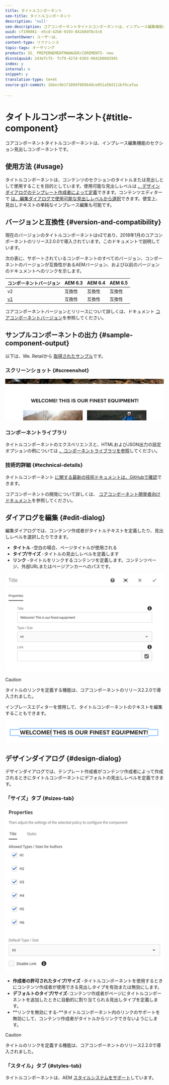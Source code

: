 ```yaml
---
title: タイトルコンポーネント
seo-title: タイトルコンポーネント
description: 'null'
seo-description: コアコンポーネントタイトルコンポーネントは、インプレース編集機能のセクション見出しコンポーネントです。
uuid: cf190861- e5cd-42b8-9193-842b8df8c5c6
contentOwner: ユーザーは、
content-type: リファレンス
topic-tags: オーサリング
products: SG_ PREPERNEMENTMANAGER/COREMENTS- new
discoiquuid: 243efc75- fcf9-427d-9303-9642b0602991
index: y
internal: n
snippet: y
translation-type: tm+mt
source-git-commit: 1bbec9b1f109df88964dce051a58d111bf6cafaa

---
```



# タイトルコンポーネント{#title-component}

コアコンポーネントタイトルコンポーネントは、インプレース編集機能のセクション見出しコンポーネントです。

## 使用方法 {#usage}

タイトルコンポーネントは、コンテンツのセクションのタイトルまたは見出しとして使用することを目的としています。使用可能な見出しレベルは [、デザインダイアログのテンプレート作成者によって定義](#design-dialog)できます。コンテンツエディターで [は、編集ダイアログで使用可能な見出しレベルから選択](#edit-dialog)できます。便宜上、見出しテキストの単純なインプレース編集も可能です。

## バージョンと互換性 {#version-and-compatibility}

現在のバージョンのタイトルコンポーネントはv2であり、2018年1月のコアコンポーネントのリリース2.0.0で導入されています。このドキュメントで説明しています。

次の表に、サポートされているコンポーネントのすべてのバージョン、コンポーネントのバージョンが互換性があるAEMバージョン、および以前のバージョンのドキュメントへのリンクを示します。

| コンポーネントバージョン | AEM 6.3 | AEM 6.4 | AEM 6.5 |
|---|---|---|---|
| v2 | 互換性 | 互換性 | 互換性 |
| [v1](title-v1.md) | 互換性 | 互換性 | 互換性 |

コアコンポーネントバージョンとリリースについて詳しくは、ドキュメント [コアコンポーネントバージョン](versions.md)を参照してください。

## サンプルコンポーネントの出力 {#sample-component-output}

以下は、We. Retailから [取得されたサンプル](https://helpx.adobe.com/experience-manager/6-5/sites/developing/using/we-retail.html)です。

### スクリーンショット {#screenshot}

![](assets/chlimage_1-36.png)

### コンポーネントライブラリ

タイトルコンポーネントのエクスペリエンスと、HTMLおよびJSON出力の設定オプションの例については [、コンポーネントライブラリを参照](http://opensource.adobe.com/aem-core-wcm-components/library/title.html)してください。

### 技術的詳細 {#technical-details}

タイトルコンポーネント [に関する最新の技術ドキュメントは、GitHubで確認](https://github.com/adobe/aem-core-wcm-components/blob/master/content/src/content/jcr_root/apps/core/wcm/components/title/v2/title)できます。

コアコンポーネントの開発について詳しくは、 [コアコンポーネント開発者向けドキュメント](developing.md)を参照してください。

## ダイアログを編集 {#edit-dialog}

編集ダイアログでは、コンテンツ作成者がタイトルテキストを定義したり、見出しレベルを選択したりできます。

* **タイトル** -空白の場合、ページタイトルが使用される
* **タイプ/サイズ** -タイトルの見出しレベルを定義します
* **リンク** -タイトルをリンクするコンテンツを定義します。コンテンツページ、外部URLまたはページアンカーへのパスです。

![](assets/screenshot_2018-10-19at110055.png)

>[!CAUTION]
>
>タイトルのリンクを定義する機能は、コアコンポーネントのリリース2.2.0で導入されました。

インプレースエディターを使用して、タイトルコンポーネントのテキストを編集することもできます。

![](assets/chlimage_1-37.png)

## デザインダイアログ {#design-dialog}

デザインダイアログでは、テンプレート作成者がコンテンツ作成者によって作成されるときにタイトルコンポーネントにデフォルトの見出しレベルを定義できます。

### 「サイズ」タブ {#sizes-tab}

![](assets/screenshot_2018-10-19at110120.png)

* **作成者の許可されたタイプ/サイズ** -タイトルコンポーネントを使用するときにコンテンツ作成者が使用できる見出しタイプを有効または無効にします。
* **デフォルトのタイプ/サイズ**-コンテンツ作成者がページにタイトルコンポーネントを追加したときに自動的に割り当てられる見出しタイプを定義します。
* **リンクを無効にする-**タイトルコンポーネント内のリンクのサポートを無効にして、コンテンツ作成者がタイトルからリンクできないようにします。

>[!CAUTION]
>
>タイトルのリンクを定義する機能は、コアコンポーネントのリリース2.2.0で導入されました。

### 「スタイル」タブ {#styles-tab}

タイトルコンポーネントは、AEM [スタイルシステムをサポート](authoring.md#component-styling)しています。